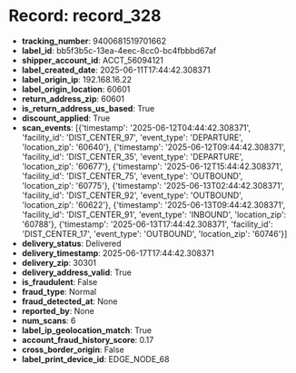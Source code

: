 # Record: record_328

- **tracking_number**: 9400681519701662
- **label_id**: bb5f3b5c-13ea-4eec-8cc0-bc4fbbbd67af
- **shipper_account_id**: ACCT_56094121
- **label_created_date**: 2025-06-11T17:44:42.308371
- **label_origin_ip**: 192.168.16.22
- **label_origin_location**: 60601
- **return_address_zip**: 60601
- **is_return_address_us_based**: True
- **discount_applied**: True
- **scan_events**: [{'timestamp': '2025-06-12T04:44:42.308371', 'facility_id': 'DIST_CENTER_97', 'event_type': 'DEPARTURE', 'location_zip': '60640'}, {'timestamp': '2025-06-12T09:44:42.308371', 'facility_id': 'DIST_CENTER_35', 'event_type': 'DEPARTURE', 'location_zip': '60677'}, {'timestamp': '2025-06-12T15:44:42.308371', 'facility_id': 'DIST_CENTER_75', 'event_type': 'OUTBOUND', 'location_zip': '60775'}, {'timestamp': '2025-06-13T02:44:42.308371', 'facility_id': 'DIST_CENTER_92', 'event_type': 'OUTBOUND', 'location_zip': '60622'}, {'timestamp': '2025-06-13T09:44:42.308371', 'facility_id': 'DIST_CENTER_91', 'event_type': 'INBOUND', 'location_zip': '60788'}, {'timestamp': '2025-06-13T17:44:42.308371', 'facility_id': 'DIST_CENTER_17', 'event_type': 'OUTBOUND', 'location_zip': '60746'}]
- **delivery_status**: Delivered
- **delivery_timestamp**: 2025-06-17T17:44:42.308371
- **delivery_zip**: 30301
- **delivery_address_valid**: True
- **is_fraudulent**: False
- **fraud_type**: Normal
- **fraud_detected_at**: None
- **reported_by**: None
- **num_scans**: 6
- **label_ip_geolocation_match**: True
- **account_fraud_history_score**: 0.17
- **cross_border_origin**: False
- **label_print_device_id**: EDGE_NODE_68